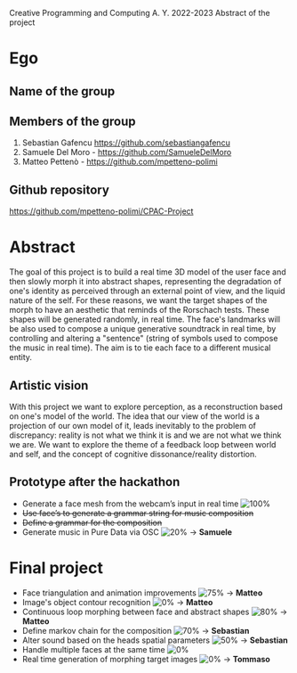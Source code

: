 Creative Programming and Computing
A. Y. 2022-2023
Abstract of the project

# Ego

## Name of the group

## Members of the group
1.	Sebastian Gafencu https://github.com/sebastiangafencu
2.	Samuele Del Moro - https://github.com/SamueleDelMoro
3.	Matteo Pettenò - https://github.com/mpetteno-polimi

## Github repository
https://github.com/mpetteno-polimi/CPAC-Project

# Abstract
The goal of this project is to build a real time 3D model of the user face and then slowly morph it into abstract shapes, representing the degradation of one's identity as perceived through an external point of view, and the liquid nature of the self.
For these reasons, we want the target shapes of the morph to have an aesthetic that reminds of the Rorschach tests. These shapes will be generated randomly, in real time.
The face's landmarks will be also used to compose a unique generative soundtrack in real time, by controlling and altering a "sentence" (string of symbols used to compose the music in real time). The aim is to tie each face to a different musical entity.

## Artistic vision
With this project we want to explore perception, as a reconstruction based on one's model of the world. The idea that our view of the world is a projection of our own model of it, leads inevitably to the problem of discrepancy: reality is not what we think it is and we are not what we think we are. We want to explore the theme of a feedback loop between world and self, and the concept of cognitive dissonance/reality distortion.

## Prototype after the hackathon
- Generate a face mesh from the webcam’s input in real time ![100%](https://progress-bar.dev/100)
- ~~Use face’s to generate a grammar string for music composition~~
- ~~Define a grammar for the composition~~
- Generate music in Pure Data via OSC ![20%](https://progress-bar.dev/20) &rarr; **Samuele**

# Final project
- Face triangulation and animation improvements ![75%](https://progress-bar.dev/75) &rarr; **Matteo**
- Image's object contour recognition ![0%](https://progress-bar.dev/0) &rarr; **Matteo**
- Continuous loop morphing between face and abstract shapes ![80%](https://progress-bar.dev/80) &rarr; **Matteo**
- Define markov chain for the composition ![70%](https://progress-bar.dev/70) &rarr; **Sebastian**
- Alter sound based on the heads spatial parameters ![50%](https://progress-bar.dev/50) &rarr; **Sebastian**
- Handle multiple faces at the same time ![0%](https://progress-bar.dev/0)
- Real time generation of morphing target images ![0%](https://progress-bar.dev/0) &rarr; **Tommaso**
